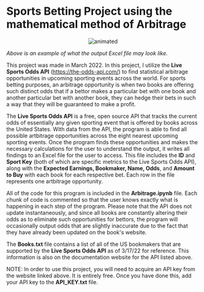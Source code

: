 # Sports Betting Project using the mathematical method of Arbitrage

<p align="center">
  <img src="https://user-images.githubusercontent.com/113403062/190924275-629eaf18-183c-4781-81a2-fd0337143ba9.jpg" alt="animated"/>
</p>

*Above is an example of what the output Excel file may look like.*

This project was made in March 2022. In this project, I utilize the **Live Sports Odds API** (https://the-odds-api.com/) to find statistical arbitrage opportunities in upcoming sporting events across the world. For sports betting purposes, an arbitrage opportunity is when two books are offering such distinct odds that if a bettor makes a particular bet with one book and another particular bet with another book, they can hedge their bets in such a way that they will be guaranteed to make a profit. 

The **Live Sports Odds API** is a free, open source API that tracks the current odds of essentially any given sporting event that is offered by books across the United States. With data from the API, the program is able to find all possible artbitrage opportunities across the eight nearest upcoming sporting events. Once the program finds these opportunities and makes the necessary calculations for the user to understand the output, it writes all findings to an Excel file for the user to access. This file includes the **ID** and **Sport Key** (both of which are specific metrics to the Live Sports Odds API), along with the **Expected Earnings, Bookmaker, Name, Odds**, and **Amount to Buy** with each book for each respective bet. Each row in the file represents one artbitrage opportunity.

All of the code for this program is included in the **Arbitrage.ipynb** file. Each chunk of code is commented so that the user knows exactly what is happening in each step of the program. Please note that the API does not update instantaneously, and since all books are constantly altering their odds as to eliminate such opportunities for bettors, the program will occasionally output odds that are slightly inaccurate due to the fact that they have already been updated on the book's website. 

The **Books.txt** file contains a list of all of the US bookmakers that are supported by the **Live Sports Odds API** as of 3/17/22 for reference. This information is also on the documentation website for the API listed above.

NOTE: In order to use this project, you will need to acquire an API key from the website linked above. It is entirely free. Once you have done this, add your API key to the **API_KEY.txt** file.
